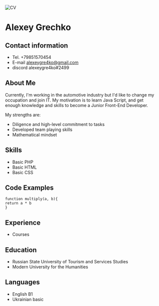 ![CV](https://photos.app.goo.gl/yPpHR555Yhxs6cPD7)

# Alexey Grechko

## Contact information
* Tel. +79851570454
* E-mail alexeygre4ko@gmail.com
* discord alexeygre4ko#2499

## About Me

Currently, I'm working in the automotive industry but I'd like to change my occupation and join IT. My motivation is to learn Java Script, and get enough knowledge and skills to become a Junior Front-End Developer. 

My strengths are:
* Diligence and high-level commitment to tasks
* Developed team playing skills
* Mathematical mindset

## Skills
* Basic PHP
* Basic HTML
* Basic CSS

## Code Examples

```
function multiply(a, b){
return a * b
}
```

## Experience
* Courses


## Education
* Russian State University of Tourism and Services Studies
* Modern University for the Humanities

## Languages
* English B1
* Ukrainian basic
